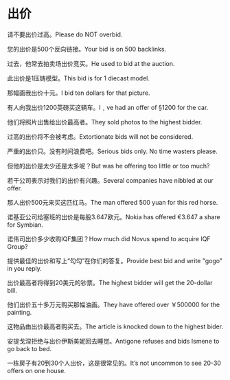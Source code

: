 # 出价

<p><span class="chinese">请不要出价过高。</span><span class="english">Please do NOT overbid.</span></p>

<p><span class="chinese">您的出价是500个反向链接。</span><span class="english">Your bid is on 500 backlinks.</span></p>

<p><span class="chinese">过去，他常去拍卖场出价竞买。</span><span class="english">He used to bid at the auction.</span></p>

<p><span class="chinese">此出价是1压铸模型。</span><span class="english">This bid is for 1 diecast model.</span></p>

<p><span class="chinese">那幅画我出价十元。</span><span class="english">I bid ten dollars for that picture.</span></p>

<p><span class="chinese">有人向我出价1200英磅买这辆车。</span><span class="english">I﹐ve had an offer of §1200 for the car.</span></p>

<p><span class="chinese">他们将照片出售给出价最高者。</span><span class="english">They sold photos to the highest bidder.</span></p>

<p><span class="chinese">过高的出价将不会被考虑。</span><span class="english">Extortionate bids will not be considered.</span></p>

<p><span class="chinese">严重的出价只。没有时间浪费吧。</span><span class="english">Serious bids only. No time wasters please.</span></p>

<p><span class="chinese">但他的出价是太少还是太多呢？</span><span class="english">But was he offering too little or too much?</span></p>

<p><span class="chinese">若干公司表示对我们的出价有兴趣。</span><span class="english">Several companies have nibbled at our offer.</span></p>

<p><span class="chinese">那人出价500元来买这匹红马。</span><span class="english">The man offered 500 yuan for this red horse.</span></p>

<p><span class="chinese">诺基亚公司给塞班的出价是每股3.647欧元。</span><span class="english">Nokia has offered €3.647 a share for Symbian.</span></p>

<p><span class="chinese">诺伟司出价多少收购IQF集团？</span><span class="english">How much did Novus spend to acquire IQF Group?</span></p>

<p><span class="chinese">提供最佳的出价和写上“勾勾”在你们的答复。</span><span class="english">Provide best bid and write "gogo" in you reply.</span></p>

<p><span class="chinese">出价最高者将得到20美元的钞票。</span><span class="english">The highest bidder will get the 20-dollar bill.</span></p>

<p><span class="chinese">他们出价五十多万元购买那幅油画。</span><span class="english">They have offered over ￥500000 for the painting.</span></p>

<p><span class="chinese">这物品由出价最高者购买去。</span><span class="english">The article is knocked down to the highest bider.</span></p>

<p><span class="chinese">安提戈涅拒绝与出价伊斯美妮回去睡觉。</span><span class="english">Antigone refuses and bids Ismene to go back to bed.</span></p>

<p><span class="chinese">一栋房子有20到30个人出价，这是很常见的。</span><span class="english">It’s not uncommon to see 20-30 offers on one house.</span></p>

